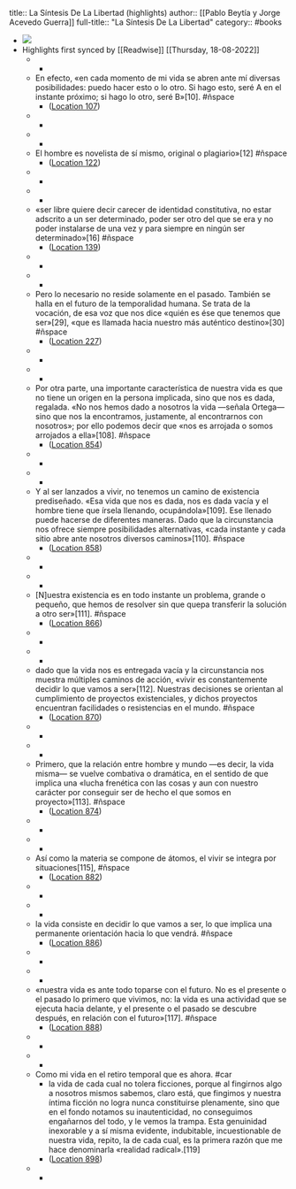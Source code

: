title:: La Síntesis De La Libertad (highlights)
author:: [[Pablo Beytía y Jorge Acevedo Guerra]]
full-title:: "La Síntesis De La Libertad"
category:: #books

- ![](https://m.media-amazon.com/images/I/916L2784snL._SY160.jpg)
- Highlights first synced by [[Readwise]] [[Thursday, 18-08-2022]]
	- -
	- En efecto, «en cada momento de mi vida se abren ante mí diversas posibilidades: puedo hacer esto o lo otro. Si hago esto, seré A en el instante próximo; si hago lo otro, seré B»[10]. #ñspace
		- ([Location 107](https://readwise.io/to_kindle?action=open&asin=B078LCJQ3N&location=107))
	- -
	- -
	- El hombre es novelista de sí mismo, original o plagiario»[12] #ñspace
		- ([Location 122](https://readwise.io/to_kindle?action=open&asin=B078LCJQ3N&location=122))
	- -
	- -
	- «ser libre quiere decir carecer de identidad constitutiva, no estar adscrito a un ser determinado, poder ser otro del que se era y no poder instalarse de una vez y para siempre en ningún ser determinado»[16] #ñspace
		- ([Location 139](https://readwise.io/to_kindle?action=open&asin=B078LCJQ3N&location=139))
	- -
	- -
	- Pero lo necesario no reside solamente en el pasado. También se halla en el futuro de la temporalidad humana. Se trata de la vocación, de esa voz que nos dice «quién es ése que tenemos que ser»[29], «que es llamada hacia nuestro más auténtico destino»[30] #ñspace
		- ([Location 227](https://readwise.io/to_kindle?action=open&asin=B078LCJQ3N&location=227))
	- -
	- -
	- Por otra parte, una importante característica de nuestra vida es que no tiene un origen en la persona implicada, sino que nos es dada, regalada. «No nos hemos dado a nosotros la vida —señala Ortega— sino que nos la encontramos, justamente, al encontrarnos con nosotros»; por ello podemos decir que «nos es arrojada o somos arrojados a ella»[108]. #ñspace
		- ([Location 854](https://readwise.io/to_kindle?action=open&asin=B078LCJQ3N&location=854))
	- -
	- -
	- Y al ser lanzados a vivir, no tenemos un camino de existencia prediseñado. «Esa vida que nos es dada, nos es dada vacía y el hombre tiene que írsela llenando, ocupándola»[109]. Ese llenado puede hacerse de diferentes maneras. Dado que la circunstancia nos ofrece siempre posibilidades alternativas, «cada instante y cada sitio abre ante nosotros diversos caminos»[110]. #ñspace
		- ([Location 858](https://readwise.io/to_kindle?action=open&asin=B078LCJQ3N&location=858))
	- -
	- -
	- [N]uestra existencia es en todo instante un problema, grande o pequeño, que hemos de resolver sin que quepa transferir la solución a otro ser»[111]. #ñspace
		- ([Location 866](https://readwise.io/to_kindle?action=open&asin=B078LCJQ3N&location=866))
	- -
	- -
	- dado que la vida nos es entregada vacía y la circunstancia nos muestra múltiples caminos de acción, «vivir es constantemente decidir lo que vamos a ser»[112]. Nuestras decisiones se orientan al cumplimiento de proyectos existenciales, y dichos proyectos encuentran facilidades o resistencias en el mundo. #ñspace
		- ([Location 870](https://readwise.io/to_kindle?action=open&asin=B078LCJQ3N&location=870))
	- -
	- -
	- Primero, que la relación entre hombre y mundo —es decir, la vida misma— se vuelve combativa o dramática, en el sentido de que implica una «lucha frenética con las cosas y aun con nuestro carácter por conseguir ser de hecho el que somos en proyecto»[113]. #ñspace
		- ([Location 874](https://readwise.io/to_kindle?action=open&asin=B078LCJQ3N&location=874))
	- -
	- -
	- Así como la materia se compone de átomos, el vivir se integra por situaciones[115], #ñspace
		- ([Location 882](https://readwise.io/to_kindle?action=open&asin=B078LCJQ3N&location=882))
	- -
	- -
	- la vida consiste en decidir lo que vamos a ser, lo que implica una permanente orientación hacia lo que vendrá. #ñspace
		- ([Location 886](https://readwise.io/to_kindle?action=open&asin=B078LCJQ3N&location=886))
	- -
	- -
	- «nuestra vida es ante todo toparse con el futuro. No es el presente o el pasado lo primero que vivimos, no: la vida es una actividad que se ejecuta hacia delante, y el presente o el pasado se descubre después, en relación con el futuro»[117]. #ñspace
		- ([Location 888](https://readwise.io/to_kindle?action=open&asin=B078LCJQ3N&location=888))
	- -
	- -
	- Como mi vida en el retiro temporal que es ahora. #car
		- la vida de cada cual no tolera ficciones, porque al fingirnos algo a nosotros mismos sabemos, claro está, que fingimos y nuestra íntima ficción no logra nunca constituirse plenamente, sino que en el fondo notamos su inautenticidad, no conseguimos engañarnos del todo, y le vemos la trampa. Esta genuinidad inexorable y a sí misma evidente, indubitable, incuestionable de nuestra vida, repito, la de cada cual, es la primera razón que me hace denominarla «realidad radical».[119]
		- ([Location 898](https://readwise.io/to_kindle?action=open&asin=B078LCJQ3N&location=898))
	- -